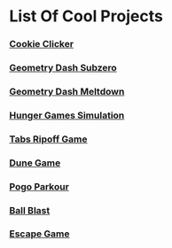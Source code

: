 # List Of Cool Projects                                                                    
                                                
### [**Cookie Clicker**](/cookieclicker)                                        
### [**Geometry Dash Subzero**](/Geometry-Dash-Subzero)                                    
### [**Geometry Dash Meltdown**](/Geometry-Dash-Meltdown)                                 
### [**Hunger Games Simulation**](/HungerGames)                                  
### [**Tabs Ripoff Game**](/Tabs-Ripoff)                                                                     
### [**Dune Game**](/dune-game)                                                                        
### [**Pogo Parkour**](/Pogo-Parkour)                                    
### [**Ball Blast**](.U_-V-U-tb-Pem3-QxFNmuY-SLAH-7-y7K8-yu7wsAGk-Bq8-_Q-Ra-8-F-rMQLm-_-ps-VWtgKD-9-U-4-CpLZ-P-/Ball-Blast.html)                                    
### [**Escape Game**](/Escape-Game)                                              
